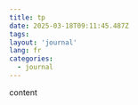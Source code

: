 ```yaml
---
title: tp
date: 2025-03-18T09:11:45.487Z
tags:
layout: 'journal'
lang: fr
categories: 
  - journal
---
```

content 
